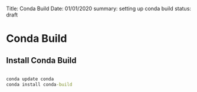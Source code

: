 Title: Conda Build
Date: 01/01/2020
summary: setting up conda build
status: draft

# Conda Build

## Install Conda Build
```cmd

conda update conda
conda install conda-build
```
